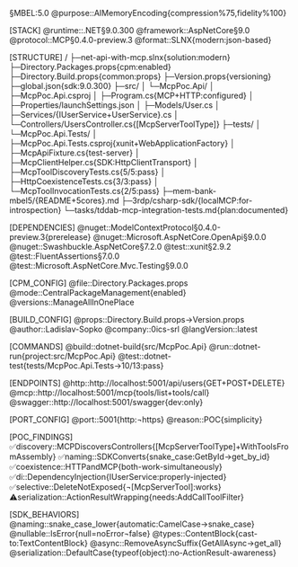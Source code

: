 §MBEL:5.0
@purpose::AIMemoryEncoding{compression%75,fidelity%100}

[STACK]
@runtime::.NET§9.0.300
@framework::AspNetCore§9.0
@protocol::MCP§0.4.0-preview.3
@format::SLNX{modern:json-based}

[STRUCTURE]
/
├─net-api-with-mcp.slnx{solution:modern}
├─Directory.Packages.props{cpm:enabled}
├─Directory.Build.props{common:props}
├─Version.props{versioning}
├─global.json{sdk:9.0.300}
├─src/
│ └─McpPoc.Api/
│   ├─McpPoc.Api.csproj
│   ├─Program.cs{MCP+HTTP:configured}
│   ├─Properties/launchSettings.json
│   ├─Models/User.cs
│   ├─Services/{IUserService+UserService}.cs
│   └─Controllers/UsersController.cs{[McpServerToolType]}
├─tests/
│ └─McpPoc.Api.Tests/
│   ├─McpPoc.Api.Tests.csproj{xunit+WebApplicationFactory}
│   ├─McpApiFixture.cs{test-server}
│   ├─McpClientHelper.cs{SDK:HttpClientTransport}
│   ├─McpToolDiscoveryTests.cs{5/5:pass}
│   ├─HttpCoexistenceTests.cs{3/3:pass}
│   └─McpToolInvocationTests.cs{2/5:pass}
├─mem-bank-mbel5/{README+5cores}.md
├─3rdp/csharp-sdk/{localMCP:for-introspection}
└─tasks/tddab-mcp-integration-tests.md{plan:documented}

[DEPENDENCIES]
@nuget::ModelContextProtocol§0.4.0-preview.3{prerelease}
@nuget::Microsoft.AspNetCore.OpenApi§9.0.0
@nuget::Swashbuckle.AspNetCore§7.2.0
@test::xunit§2.9.2
@test::FluentAssertions§7.0.0
@test::Microsoft.AspNetCore.Mvc.Testing§9.0.0

[CPM_CONFIG]
@file::Directory.Packages.props
@mode::CentralPackageManagement{enabled}
@versions::ManageAllInOnePlace

[BUILD_CONFIG]
@props::Directory.Build.props→Version.props
@author::Ladislav-Sopko
@company::0ics-srl
@langVersion::latest

[COMMANDS]
@build::dotnet-build{src/McpPoc.Api}
@run::dotnet-run{project:src/McpPoc.Api}
@test::dotnet-test{tests/McpPoc.Api.Tests→10/13:pass}

[ENDPOINTS]
@http::http://localhost:5001/api/users{GET+POST+DELETE}
@mcp::http://localhost:5001/mcp{tools/list+tools/call}
@swagger::http://localhost:5001/swagger{dev:only}

[PORT_CONFIG]
@port::5001{http:¬https}
@reason::POC{simplicity}

[POC_FINDINGS]
✅discovery::MCPDiscoversControllers{[McpServerToolType]+WithToolsFromAssembly}
✅naming::SDKConverts{snake_case:GetById→get_by_id}
✅coexistence::HTTPandMCP{both-work-simultaneously}
✅di::DependencyInjection{IUserService:properly-injected}
✅selective::DeleteNotExposed{¬[McpServerTool]:works}
⚠️serialization::ActionResultWrapping{needs:AddCallToolFilter}

[SDK_BEHAVIORS]
@naming::snake_case_lower{automatic:CamelCase→snake_case}
@nullable::IsError{null=noError¬false}
@types::ContentBlock{cast-to:TextContentBlock}
@async::RemoveAsyncSuffix{GetAllAsync→get_all}
@serialization::DefaultCase{typeof(object):no-ActionResult-awareness}
